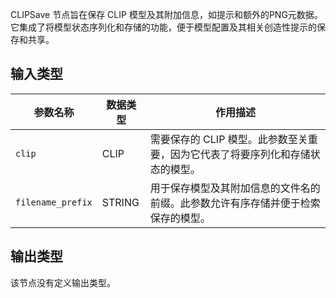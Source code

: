 CLIPSave 节点旨在保存 CLIP 模型及其附加信息，如提示和额外的PNG元数据。它集成了将模型状态序列化和存储的功能，便于模型配置及其相关创造性提示的保存和共享。

## 输入类型

| 参数名称 | 数据类型 | 作用描述                                       |
|----------|----------|-----------------------------------------------|
| `clip`   | CLIP     | 需要保存的 CLIP 模型。此参数至关重要，因为它代表了将要序列化和存储状态的模型。 |
| `filename_prefix` | STRING  | 用于保存模型及其附加信息的文件名的前缀。此参数允许有序存储并便于检索保存的模型。 |

## 输出类型

该节点没有定义输出类型。
